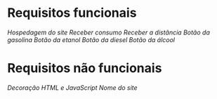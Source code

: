 # Requisitos funcionais
   *Hospedagem do site*
   *Receber consumo*
   *Receber a distância*
   *Botão da gasolina*
   *Botão da etanol*
   *Botão da diesel*
   *Botão da álcool*

# Requisitos não funcionais 
   *Decoração*
   *HTML e JavaScript*
   *Nome do site*
